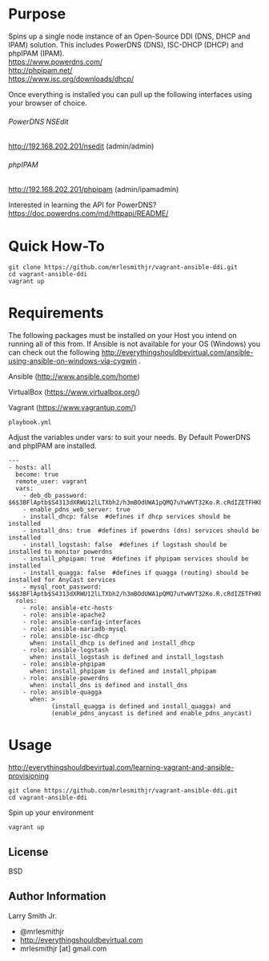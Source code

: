 Purpose
=======

Spins up a single node instance of an Open-Source DDI (DNS, DHCP and IPAM) solution. This includes PowerDNS (DNS), ISC-DHCP (DHCP) and phpIPAM (IPAM).  
https://www.powerdns.com/  
http://phpipam.net/  
https://www.isc.org/downloads/dhcp/  

Once everything is installed you can pull up the following interfaces using your browser of choice.  

###### PowerDNS NSEdit
http://192.168.202.201/nsedit  (admin/admin)

###### phpIPAM

http://192.168.202.201/phpipam  (admin/ipamadmin)

Interested in learning the API for PowerDNS?
https://doc.powerdns.com/md/httpapi/README/

Quick How-To
============
````
git clone https://github.com/mrlesmithjr/vagrant-ansible-ddi.git
cd vagrant-ansible-ddi
vagrant up
````
Requirements
============

The following packages must be installed on your Host you intend on running all of this from. If Ansible is not available for your OS (Windows) you can check out the following http://everythingshouldbevirtual.com/ansible-using-ansible-on-windows-via-cygwin .

Ansible (http://www.ansible.com/home)

VirtualBox (https://www.virtualbox.org/)

Vagrant (https://www.vagrantup.com/)

````
playbook.yml
````
Adjust the variables under vars: to suit your needs. By Default PowerDNS and phpIPAM are installed.
````
---
- hosts: all
  become: true
  remote_user: vagrant
  vars:
    - deb_db_password: $6$3BFlAptb$S4313dXRWU12lLTXbh2/h3mBOdUWA1pQMQ7uYwWVT32Ko.R.cRdIZETFHKbgdpWRNbRe6XoKECIEFxqgFu2vp.
    - enable_pdns_web_server: true
    - install_dhcp: false  #defines if dhcp services should be installed
    - install_dns: true  #defines if powerdns (dns) services should be installed
    - install_logstash: false  #defines if logstash should be installed to monitor powerdns
    - install_phpipam: true  #defines if phpipam services should be installed
    - install_quagga: false  #defines if quagga (routing) should be installed for AnyCast services
    - mysql_root_password: $6$3BFlAptb$S4313dXRWU12lLTXbh2/h3mBOdUWA1pQMQ7uYwWVT32Ko.R.cRdIZETFHKbgdpWRNbRe6XoKECIEFxqgFu2vp.
  roles:
    - role: ansible-etc-hosts
    - role: ansible-apache2
    - role: ansible-config-interfaces
    - role: ansible-mariadb-mysql
    - role: ansible-isc-dhcp
      when: install_dhcp is defined and install_dhcp
    - role: ansible-logstash
      when: install_logstash is defined and install_logstash
    - role: ansible-phpipam
      when: install_phpipam is defined and install_phpipam
    - role: ansible-powerdns
      when: install_dns is defined and install_dns
    - role: ansible-quagga
      when: >
            (install_quagga is defined and install_quagga) and
            (enable_pdns_anycast is defined and enable_pdns_anycast)
````

Usage
=====

http://everythingshouldbevirtual.com/learning-vagrant-and-ansible-provisioning

````
git clone https://github.com/mrlesmithjr/vagrant-ansible-ddi.git
cd vagrant-ansible-ddi
````
Spin up your environment
````
vagrant up
````

License
-------

BSD

Author Information
------------------

Larry Smith Jr.
- @mrlesmithjr
- http://everythingshouldbevirtual.com
- mrlesmithjr [at] gmail.com
